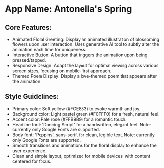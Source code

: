 # **App Name**: Antonella's Spring

## Core Features:

- Animated Floral Greeting: Display an animated illustration of blossoming flowers upon user interaction. Uses generative AI tool to subtly alter the animation each time for uniqueness.
- Interactive Button: A button that triggers the animation upon being pressed/tapped.
- Responsive Design: Adapt the layout for optimal viewing across various screen sizes, focusing on mobile-first approach.
- Themed Poem Display: Display a love-themed poem that appears after the animation.

## Style Guidelines:

- Primary color: Soft yellow (#FCE883) to evoke warmth and joy.
- Background color: Light pastel green (#F0FFF0) for a fresh, natural feel.
- Accent color: Pale rose (#FFB9B9) for a romantic touch.
- Headline font: 'Dancing Script' for a handwritten, elegant feel. Note: currently only Google Fonts are supported.
- Body font: 'Poppins', sans-serif, for clean, legible text. Note: currently only Google Fonts are supported.
- Smooth transitions and animations for the floral display to enhance the user experience.
- Clean and simple layout, optimized for mobile devices, with content centered for focus.